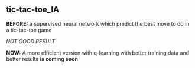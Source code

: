 ## tic-tac-toe_IA


**BEFORE:** a supervised neural network which predict the best move to do in a tic-tac-toe game

*NOT GOOD RESULT*


**NOW:** A more efficient version with q-learning with better training data and better results **is coming soon**
